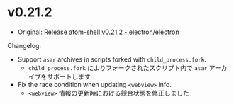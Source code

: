 # v0.21.2

* Original: [Release atom-shell v0.21.2 - electron/electron](https://github.com/electron/electron/releases/tag/v0.21.2)

Changelog:

* Support `asar` archives in scripts forked with `child_process.fork`.
  * `child_process.fork` によりフォークされたスクリプト内で `asar` アーカイブをサポートします
* Fix the race condition when updating `<webview>` info.
  * `<webview>` 情報の更新時における競合状態を修正しました
